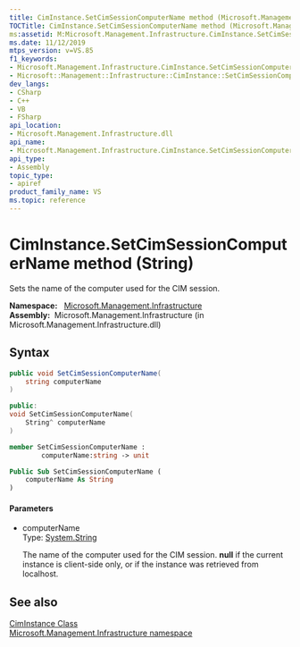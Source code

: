 ```yaml
---
title: CimInstance.SetCimSessionComputerName method (Microsoft.Management.Infrastructure)
TOCTitle: CimInstance.SetCimSessionComputerName method (Microsoft.Management.Infrastructure)
ms:assetid: M:Microsoft.Management.Infrastructure.CimInstance.SetCimSessionComputerName(System.String)
ms.date: 11/12/2019
mtps_version: v=VS.85
f1_keywords:
- Microsoft.Management.Infrastructure.CimInstance.SetCimSessionComputerName
- Microsoft::Management::Infrastructure::CimInstance::SetCimSessionComputerName
dev_langs:
- CSharp
- C++
- VB
- FSharp
api_location:
- Microsoft.Management.Infrastructure.dll
api_name:
- Microsoft.Management.Infrastructure.CimInstance.SetCimSessionComputerName
api_type:
- Assembly
topic_type:
- apiref
product_family_name: VS
ms.topic: reference
---
```


# CimInstance.SetCimSessionComputerName method (String)

Sets the name of the computer used for the CIM session.

**Namespace:**   [Microsoft.Management.Infrastructure](/previous-versions/windows/desktop/wmi_v2/mi-managed-api/hh832958\(v=vs.85\))  
**Assembly:**  Microsoft.Management.Infrastructure (in Microsoft.Management.Infrastructure.dll)  

## Syntax

``` csharp
public void SetCimSessionComputerName(
    string computerName
)
```

``` c++
public:
void SetCimSessionComputerName(
    String^ computerName
)
```

``` fsharp
member SetCimSessionComputerName : 
        computerName:string -> unit
```

``` vb
Public Sub SetCimSessionComputerName (
    computerName As String
)
```

#### Parameters

  - computerName  
    Type: [System.String](/dotnet/api/system.string?view=netframework-4.8)
    
    The name of the computer used for the CIM session. **null** if the current instance is client-side only, or if the instance was retrieved from localhost.

## See also

[CimInstance Class](/previous-versions/windows/desktop/wmi_v2/mi-managed-api/hh832336\(v=vs.85\))  
[Microsoft.Management.Infrastructure namespace](/previous-versions/windows/desktop/wmi_v2/mi-managed-api/hh832958\(v=vs.85\))